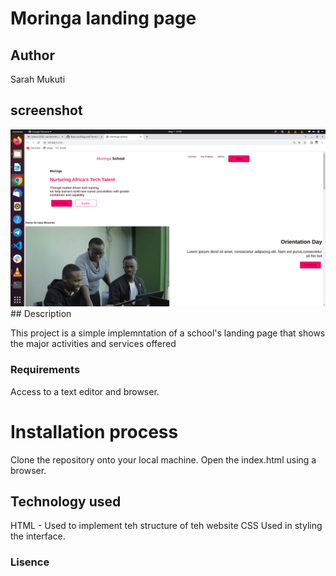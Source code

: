 # Moringa landing page

## Author
Sarah Mukuti

## screenshot
<img src ="./Assets/Screenshot from 2022-05-01 19-05-00.png">
## Description
<p> This project is a  simple implemntation of a school's landing page that shows the major activities and services offered</p>

### Requirements
Access to a text editor and browser. 

# Installation process
Clone the repository onto your local machine.
Open the index.html using a browser. 

## Technology used
HTML - Used to implement teh structure of teh website
CSS  Used in styling the interface. 
### Lisence




